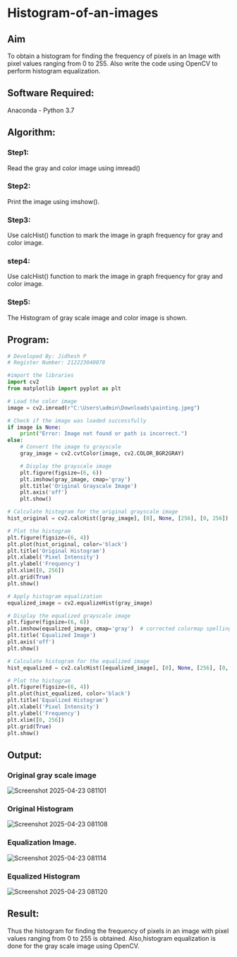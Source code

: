 # Histogram-of-an-images
## Aim
To obtain a histogram for finding the frequency of pixels in an Image with pixel values ranging from 0 to 255. Also write the code using OpenCV to perform histogram equalization.

## Software Required:
Anaconda - Python 3.7

## Algorithm:
### Step1:
Read the gray and color image using imread()

### Step2:
Print the image using imshow().



### Step3:
Use calcHist() function to mark the image in graph frequency for gray and color image.

### step4:
Use calcHist() function to mark the image in graph frequency for gray and color image.

### Step5:
The Histogram of gray scale image and color image is shown.


## Program:
```python
# Developed By: Jidhesh P
# Register Number: 212223040078

#import the libraries 
import cv2
from matplotlib import pyplot as plt

# Load the color image
image = cv2.imread(r"C:\Users\admin\Downloads\painting.jpeg")

# Check if the image was loaded successfully
if image is None:
    print("Error: Image not found or path is incorrect.")
else:
    # Convert the image to grayscale
    gray_image = cv2.cvtColor(image, cv2.COLOR_BGR2GRAY)

    # Display the grayscale image
    plt.figure(figsize=(6, 6))
    plt.imshow(gray_image, cmap='gray')
    plt.title('Original Grayscale Image')
    plt.axis('off')
    plt.show()

# Calculate histogram for the original grayscale image
hist_original = cv2.calcHist([gray_image], [0], None, [256], [0, 256])

# Plot the histogram
plt.figure(figsize=(6, 4))
plt.plot(hist_original, color='black')
plt.title('Original Histogram')
plt.xlabel('Pixel Intensity')
plt.ylabel('Frequency')
plt.xlim([0, 256])
plt.grid(True)
plt.show()

# Apply histogram equalization
equalized_image = cv2.equalizeHist(gray_image)

# Display the equalized grayscale image
plt.figure(figsize=(6, 6))
plt.imshow(equalized_image, cmap='gray')  # corrected colormap spelling
plt.title('Equalized Image')
plt.axis('off')
plt.show()

# Calculate histogram for the equalized image
hist_equalized = cv2.calcHist([equalized_image], [0], None, [256], [0, 256])

# Plot the histogram
plt.figure(figsize=(6, 4))
plt.plot(hist_equalized, color='black')
plt.title('Equalized Histogram')
plt.xlabel('Pixel Intensity')
plt.ylabel('Frequency')
plt.xlim([0, 256])
plt.grid(True)
plt.show()

```
## Output:
### Original gray scale image 

![Screenshot 2025-04-23 081101](https://github.com/user-attachments/assets/76d69183-7f3a-401d-9b3b-6b85bbe054de)


### Original Histogram 

![Screenshot 2025-04-23 081108](https://github.com/user-attachments/assets/ab37703b-bc4c-42e7-9734-a186d687ccd2)


### Equalization Image.

![Screenshot 2025-04-23 081114](https://github.com/user-attachments/assets/0757df3a-6431-4501-86a6-2559b27afd2c)


### Equalized Histogram

![Screenshot 2025-04-23 081120](https://github.com/user-attachments/assets/e7c5d1bf-a515-4609-9fbc-d7ab216749d4)


## Result: 
Thus the histogram for finding the frequency of pixels in an image with pixel values ranging from 0 to 255 is obtained. Also,histogram equalization is done for the gray scale image using OpenCV.
